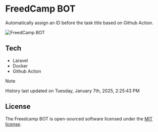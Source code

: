 # FreedCamp BOT

Automatically assign an ID before the task title based on Github Action.

![FreedCamp BOT](https://repository-images.githubusercontent.com/737932867/7d34798b-2680-471c-b089-a78a718d3d6a)

## Tech

- Laravel
- Docker
- Github Action

> [!NOTE]  
> History last updated on Tuesday, January 7th, 2025, 2:25:43 PM

## License

The Freedcamp BOT is open-sourced software licensed under the [MIT license](https://opensource.org/licenses/MIT).
